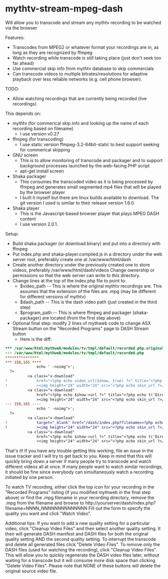 # mythtv-stream-mpeg-dash
Will allow you to transcode and stream any mythtv recording to be watched via the browser

Features:
* Transcodes from MPEG2 or whatever format your recordings are in, as long as they are recognized by ffmpeg
* Watch recording while transcode is still taking place (just don't seek too far ahead)
* Use commercial skip info from mythtv database to skip commercials
* Can transcode videos to multiple bitrates/resolutions for adaptive playback over less reliable networks (e.g. cell phone browser).

TODO:
* Allow watching recordings that are currently being recorded (live recordings)

This depends on:
* mythtv (for commerical skip info and looking up the name of each recording based on filename)
  * I use version v0.27
* ffmpeg (for transcoding)
  * I use static version ffmpeg-3.2-64bit-static to best support seeking for commerical skipping
* GNU screen
  * This is to allow monitoring of transcode and packager and to support background processes launched by the web-facing PHP script
  * apt-get install screen
* Shaka packager
  * This consumes the transcoded video as it is being processed by ffmpeg and generates small segmented mp4 files that will be played by the browser player
  * I built it myself but there are linux builds available to download.  The git version I used is similar to their release version 1.6.0.  
* Shaka player
  * This is the Javascript-based browser player that plays MPEG DASH content
  * I use version 2.0.1.

Setup:
* Build shaka packager (or download binary) and put into a directory with ffmpeg
* Put index.php and shaka-player.compiled.js in a directory under the web server root, preferably create one at /var/www/html/dash
* Create another directory under the previously created one to store videos, preferably /var/www/html/dash/videos  Change ownership or permissions so that the web server can write to this directory.
* Change lines at the top of the index.php file to point to:
  * $video_path -- This is where the original mythtv recordings are.  This assumes that the extension of the files are .mpg (may be different for different versions of mythtv)
  * $dash_path -- This is the dash video path (just created in the third step)
  * $program_path -- This is where ffmpeg and packager (shaka-packager) are located (from the first step above)
* Optional final step: modify 2 lines of mythweb code to change ASX Stream button on the "Recorded Programs" page to DASH Stream button
  * Here is the diff:

```diff
*** /var/www/html/mythweb/modules/tv/tmpl/default/recorded.php.original
--- /var/www/html/mythweb/modules/tv/tmpl/default/recorded.php
***************
*** 158,165 ****
              echo ' -noimg">';
  ?>
          <a class="x-download"
!             href="<?php echo video_url($show, true) ?>" title="<?php echo t('ASX Stream'); ?>"
!             ><img height="24" width="24" src="<?php echo skin_url ?>/img/play_sm.png" alt="<?php echo t('ASX Stream'); ?>"></a>
          <a class="x-download"
              href="<?php echo $show->url ?>" title="<?php echo t('Direct Download'); ?>"
              ><img height="24" width="24" src="<?php echo skin_url ?>/img/video_sm.png" alt="<?php echo t('Direct Download'); ?>"></a>
--- 158,165 ----
              echo ' -noimg">';
  ?>
          <a class="x-download"
!             target="_blank" href="/dash/index.php?filename=<?php echo $show->chanid."_".gmdate('YmdHis', $show->recstartts) ?>" title="<?php echo 'DASH Stream'; ?>"
!             ><img height="24" width="24" src="<?php echo skin_url ?>/img/play_sm.png" alt="<?php echo 'DASH Stream'; ?>"></a>
          <a class="x-download"
              href="<?php echo $show->url ?>" title="<?php echo t('Direct Download'); ?>"
              ><img height="24" width="24" src="<?php echo skin_url ?>/img/video_sm.png" alt="<?php echo t('Direct Download'); ?>"></a>
```


That's it!  If you have any trouble getting this working, file an issue in the issue tracker and I will try to get back to you.  Keep in mind that this will quickly bring down a server if many people try to transcode and watch different videos all at once.  If many people want to watch similar recordings, it should be fine since everybody can simultaneously watch a recording initiated by one person.

To watch TV recording, either click the top icon for your recording in the "Recorded Programs" listing (if you modified mythweb in the final step above) or find the .mpg filename in your recording directory, remove the .mpg from the filename and browse to http://yourserver/dash/index.php?filename=NNNN_NNNNNNNNNNNNNN  Fill out the form to specify the quality you want and click "Watch Video".  

Additional tips: If you want to add a new quality setting for a particular video, click "Cleanup Video Files" and then select another quality setting.  It then will generate DASH manifest and DASH files for both the original quality setting AND the second quality setting.  To interrupt the transcode and delete all generated files click "Delete Video Files".  To remove only the DASH files (used for watching the recording), click "Cleanup Video Files".  This will allow you to quickly regenerate the DASH video files later, without waiting for a transcode but it will consume more disk space than clicking "Delete Video Files".  Please note that NONE of these buttons will delete the original source video file.
